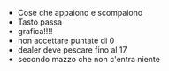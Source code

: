 - Cose che appaiono e scompaiono 
- Tasto passa 
- grafica!!!!
- non accettare puntate di 0 
- dealer deve pescare fino al 17 
- secondo mazzo che non c'entra niente 